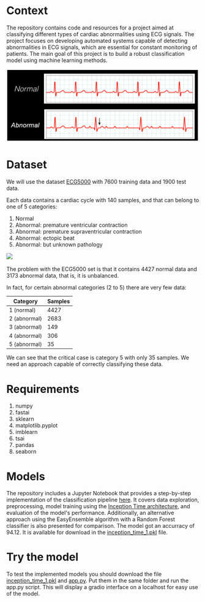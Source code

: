 # Context
The repository contains code and resources for a project aimed at classifying different types of cardiac abnormalities using ECG signals. The project focuses on developing automated systems capable of detecting abnormalities in ECG signals, which are essential for constant monitoring of patients. The main goal of this project is to build a robust classification model using machine learning methods.


![](Capture.PNG)

# Dataset
We will use the dataset [ECG5000](https://timeseriesclassification.com/description.php?Dataset=ECG5000) with 7600 training data and 1900 test data.

Each data contains a cardiac cycle with 140 samples, and that can belong to one of 5 categories:

1. Normal
2. Abnormal: premature ventricular contraction
3. Abnormal: premature supraventricular contraction
4. Abnormal: ectopic beat
5. Abnormal: but unknown pathology

![](https://drive.google.com/uc?export=view&id=1x_sUD1rbM4MM4--s9D4wacRIWEo8aAzL)

The problem with the ECG5000 set is that it contains 4427 normal data and 3173 abnormal data, that is, it is unbalanced.

In fact, for certain abnormal categories (2 to 5) there are very few data:

| Category    |  Samples|
|-------------|------------|
| 1 (normal)  | 4427       |
| 2 (abnormal) | 2683       |
| 3 (abnormal) | 149        |
| 4 (abnormal) | 306        |
| 5 (abnormal) | 35         |


We can see that the critical case is category 5 with only 35 samples. We need an approach capable of correctly classifying these data.

# Requirements
1. numpy
2. fastai
3. sklearn
4. matplotlib.pyplot
5. imblearn
6. tsai
7. pandas
8. seaborn


# Models
The repository includes a Jupyter Notebook that provides a step-by-step implementation of the classification pipeline [here](Classifying_cardiac_abnormalities_with_inception_time.ipynb). It covers data exploration, preprocessing, model training using the [Inception Time architecture]((https://towardsdatascience.com/deep-learning-for-time-series-classification-inceptiontime-245703f422db)), and evaluation of the model's performance. Additionally, an alternative approach using the EasyEnsemble algorithm with a Random Forest classifier is also presented for comparison. The model got an accurracy of 94.12. It is available for download in the [inception_time_1.pkl](inception_time_1.pkl) file.

# Try the model
To test the implemented models you should download the file [inception_time_1.pkl](inception_time_1.pkl) and [app.py](app.py). Put them in the same folder and run the app.py script. This will display a gradio interface on a localhost for easy use of the model.








